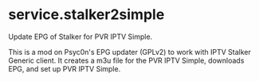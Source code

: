 service.stalker2simple
========================

Update EPG of Stalker for PVR IPTV Simple.<br>

This is a mod on Psyc0n's EPG updater (GPLv2) to work with IPTV Stalker Generic client. It creates a m3u file for the PVR IPTV Simple, downloads EPG, and set up PVR IPTV Simple.
